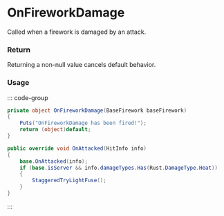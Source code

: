 # OnFireworkDamage
<Badge type="info" text="Firework"/>[<Badge type="danger" text="Carbon Compatible"/>](https://github.com/CarbonCommunity/Carbon)[<Badge type="warning" text="Oxide Compatible"/>](https://github.com/OxideMod/Oxide.Rust)
Called when a firework is damaged by an attack.

### Return
Returning a non-null value cancels default behavior.

### Usage
::: code-group
```csharp [Example]
private object OnFireworkDamage(BaseFirework baseFirework)
{
	Puts("OnFireworkDamage has been fired!");
	return (object)default;
}
```
```csharp [Source — Assembly-CSharp @ BaseFirework]
public override void OnAttacked(HitInfo info)
{
	base.OnAttacked(info);
	if (base.isServer && info.damageTypes.Has(Rust.DamageType.Heat))
	{
		StaggeredTryLightFuse();
	}
}

```
:::
